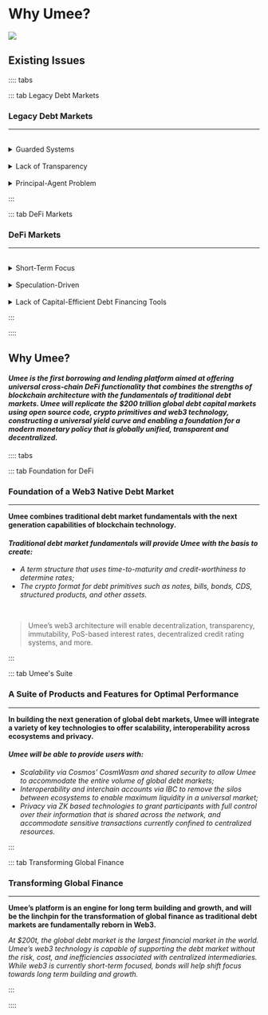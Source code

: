 # Why Umee?

![](/bg/why-umee.png)

## Existing Issues

:::: tabs

::: tab Legacy Debt Markets

### Legacy Debt Markets

****

<br>

<details><summary>Guarded Systems</summary>

_Billions of people around the world are unable to access debt markets as they do not meet the required profiles that the debt markets define as desirable business and thus are barred from accessing the biggest capital market in the world. Various new forms of debt platforms (e.g. peer-to-peer lending and social impacting investments) have emerged, but they suffer from very limited impact._

</details>

<br>

<details><summary>Lack of Transparency</summary>

_Legacy debt markets give participants little to no visibility on their processes. Major participants have shown they are willing to act recklessly with clients' funds (toxic lending, over-leveraging, etc.) while disclosing minimal details to clients. Not everyone has to play by the same rules and asymmetric information access gives the lending institutes unfair advantage and power in the market._

</details>

<br>

<details><summary>Principal-Agent Problem</summary>

_There is often a conflict of interest between clients who provide liquidity and the agents who act on their behalf. The client maintains ownership of the assets provided, and takes the risk of potential losses. Agents are generally incentivized to do whatever it takes to boost their commission or other form of personal gains with minimal to zero personal liability; this lack of proper alignment often results in decisions that are harmful for the client._

</details>

:::

::: tab DeFi Markets

### DeFi Markets

****

<br>

<details><summary>Short-Term Focus</summary>

_Most existing DeFi markets are heavily short-term focused with unsustainable rates or unreliable expected returns for participants._

</details>

<br>

<details><summary>Speculation-Driven</summary>

_Existing DeFi markets are driven almost entirely by speculation. Yields don’t come from value add activities and rates aren’t properly reflective of risk. There is a lack of understanding of what the base rate (risk-free rate) should be and thus a lack of a term structure that uses credit-worthiness and duration to determine rates._

</details>

<br>

<details><summary>Lack of Capital-Efficient Debt Financing Tools</summary>

</details>

:::

::::

## Why Umee?

#### *Umee is the first borrowing and lending platform aimed at offering universal cross-chain DeFi functionality that combines the strengths of blockchain architecture with the fundamentals of traditional debt markets. Umee will replicate the $200 trillion global debt capital markets using open source code, crypto primitives and web3 technology, constructing a universal yield curve and enabling a foundation for a modern monetary policy that is globally unified, transparent and decentralized.*

:::: tabs

::: tab Foundation for DeFi

### Foundation of a Web3 Native Debt Market

****

**Umee combines traditional debt market fundamentals with the next generation capabilities of blockchain technology.**

#### _Traditional debt market fundamentals will provide Umee with the basis to create:_

- _A term structure that uses time-to-maturity and credit-worthiness to determine rates;_
- _The crypto format for debt primitives such as notes, bills, bonds, CDS, structured products, and other assets._

<br>

> Umee’s web3 architecture will enable decentralization, transparency, immutability, PoS-based interest rates, decentralized credit rating systems, and more.


:::

::: tab Umee's Suite

### A Suite of Products and Features for Optimal Performance

****

**In building the next generation of global debt markets, Umee will integrate a variety of key technologies to offer scalability, interoperability across ecosystems and privacy.**

#### _Umee will be able to provide users with:_

- _Scalability via Cosmos’ CosmWasm and shared security to allow Umee to accommodate the entire volume of global debt markets;_
- _Interoperability and interchain accounts via IBC to remove the silos between ecosystems to enable maximum liquidity in a universal market;_
- _Privacy via ZK based technologies to grant participants with full control over their information that is shared across the network, and accommodate sensitive transactions currently confined to centralized resources._

:::

::: tab Transforming Global Finance

### Transforming Global Finance

****

**Umee’s platform is an engine for long term building and growth, and will be the linchpin for the transformation of global finance as traditional debt markets are fundamentally reborn in Web3.**

_At $200t, the global debt market is the largest financial market in the world. Umee’s web3 technology is capable of supporting the debt market without the risk, cost, and inefficiencies associated with centralized intermediaries. While web3 is currently short-term focused, bonds will help shift focus towards long term building and growth._

:::

::::